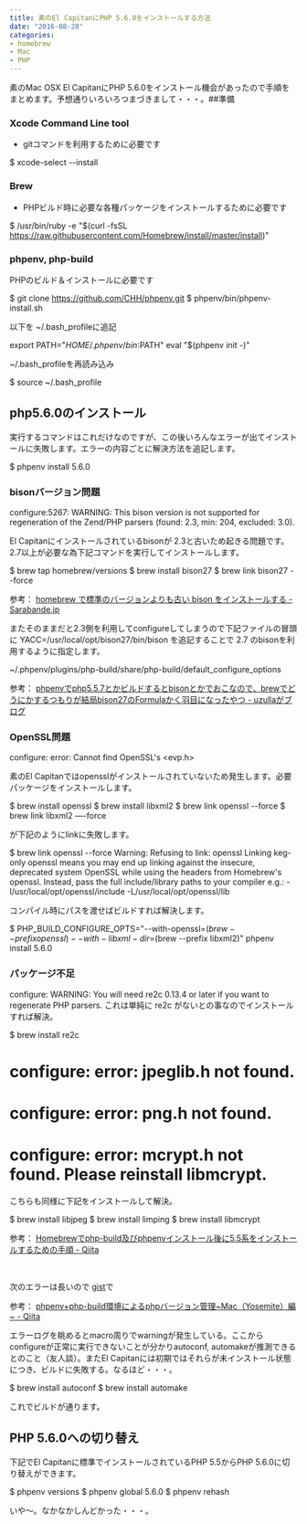 ```yaml
---
title: 素のEl CapitanにPHP 5.6.0をインストールする方法
date: "2016-08-28"
categories: 
- homebrew
- Mac
- PHP
---
```


素のMac OSX El CapitanにPHP 5.6.0をインストール機会があったので手順をまとめます。予想通りいろいろつまづきまして・・・。##準備



### Xcode Command Line tool



*  gitコマンドを利用するために必要です


$ xcode-select --install


### Brew



*  PHPビルド時に必要な各種パッケージをインストールするために必要です


$ /usr/bin/ruby -e "$(curl -fsSL https://raw.githubusercontent.com/Homebrew/install/master/install)"


### phpenv, php-build


PHPのビルド＆インストールに必要です


$ git clone https://github.com/CHH/phpenv.git
$ phpenv/bin/phpenv-install.sh

以下を
~/.bash_profileに追記


export PATH="$HOME/.phpenv/bin:$PATH"
eval "$(phpenv init -)"


~/.bash_profileを再読み込み


$ source ~/.bash_profile


## php5.6.0のインストール


実行するコマンドはこれだけなのですが、この後いろんなエラーが出てインストールに失敗します。エラーの内容ごとに解決方法を追記します。


$ phpenv install 5.6.0


### bisonバージョン問題



configure:5267: WARNING: This bison version is not supported for regeneration of the Zend/PHP parsers (found: 2.3, min: 204, excluded: 3.0).

El Capitanにインストールされているbisonが
2.3と古いため起きる問題です。
2.7以上が必要な為下記コマンドを実行してインストールします。


$ brew tap homebrew/versions
$ brew install bison27
$ brew link bison27 --force

参考： 
[homebrew で標準のバージョンよりも古い bison をインストールする - Sarabande.jp](http://blog.sarabande.jp/post/53780323365)

またそのままだと2.3側を利用してconfigureしてしまうので下記ファイルの冒頭に 
YACC=/usr/local/opt/bison27/bin/bison を追記することで 
2.7 のbisonを利用するように指定します。


~/.phpenv/plugins/php-build/share/php-build/default_configure_options

参考：
[phpenvでphp5.5.7とかビルドするとbisonとかでおこなので、brewでどうにかするつもりが結局bison27のFormulaかく羽目になったやつ - uzullaがブログ](http://uzulla.hateblo.jp/entry/2013/12/29/165752)


### OpenSSL問題



configure: error: Cannot find OpenSSL's &lt;evp.h&gt;

素のEl Capitanではopensslがインストールされていないため発生します。必要パッケージをインストールします。


$ brew install openssl
$ brew install libxml2
$ brew link openssl --force
$ brew link libxml2 —-force

が下記のようにlinkに失敗します。


$ brew link openssl --force
Warning: Refusing to link: openssl
Linking keg-only openssl means you may end up linking against the insecure,
deprecated system OpenSSL while using the headers from Homebrew's openssl.
Instead, pass the full include/library paths to your compiler e.g.:
-I/usr/local/opt/openssl/include -L/usr/local/opt/openssl/lib

コンパイル時にパスを渡せばビルドすれば解決します。


$ PHP_BUILD_CONFIGURE_OPTS="--with-openssl=$(brew --prefix openssl) --with-libxml-dir=$(brew --prefix libxml2)" phpenv install 5.6.0


### パッケージ不足



configure: WARNING: You will need re2c 0.13.4 or later if you want to regenerate PHP parsers.
これは単純に 
re2c がないとの事なのでインストールすれば解決。


$ brew install re2c


# configure: error: jpeglib.h not found.
# configure: error: png.h not found.
# configure: error: mcrypt.h not found. Please reinstall libmcrypt.

こちらも同様に下記をインストールして解決。


$ brew install libjpeg
$ brew install limping
$ brew install libmcrypt

参考：
[Homebrewでphp-build及びphpenvインストール後に5.5系をインストールするための手順 - Qiita](http://qiita.com/tebonz/items/82ad7e57066650d43b28)

 

次のエラーは長いので
[gist](https://gist.github.com/hypermkt/e4a60fc93f733a48ee2157f6e23b2a73)で

参考：
[phpenv+php-build環境によるphpバージョン管理~Mac（Yosemite）編~ - Qiita](http://qiita.com/omega999/items/c5b1c177331f8d342efd)

エラーログを眺めるとmacro周りでwarningが発生している。ここからconfigureが正常に実行できないことが分かりautoconf, automakeが推測できるとのこと（友人談）。またEl Capitanには初期ではそれらが未インストール状態につき、ビルドに失敗する。なるほど・・・。


$ brew install autoconf
$ brew install automake

これでビルドが通ります。


## PHP 5.6.0への切り替え


下記でEl Capitanに標準でインストールされているPHP 5.5からPHP 5.6.0に切り替えができます。


$ phpenv versions
$ phpenv global 5.6.0
$ phpenv rehash

いや〜。なかなかしんどかった・・・。